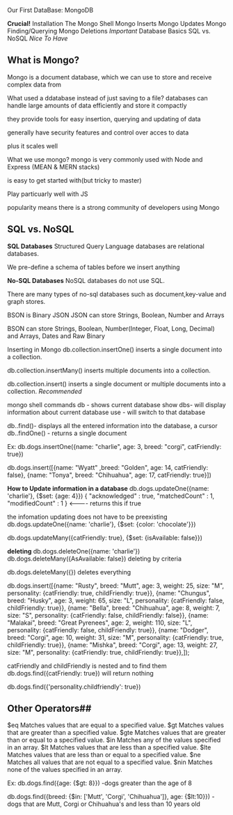 Our First DataBase: MongoDB

**Crucial!**
Installation
The Mongo Shell
Mongo Inserts
Mongo Updates
Mongo Finding/Querying
Mongo Deletions
*Important*
Database Basics
SQL vs. NoSQL
*Nice To Have*

## What is Mongo? ##
Mongo is a document database, which we can use to store and receive complex data from

What used a ddatabase instead of just saving to a file?
  databases can handle large amounts of data efficiently and store it compactly

  they provide tools for easy insertion, querying and updating of data

  generally have security features and control over acces to data

  plus it scales well

What we use mongo?
  mongo is very commonly used with Node and Express (MEAN & MERN stacks)

  is easy to get started with(but tricky to master)

  Play particuarly well with JS

  popularity means there is a strong community of developers using Mongo

## SQL vs. NoSQL ##
**SQL Databases**
  Structured Query Language databases are relational databases.

  We pre-define a schema of tables before we insert anything

**No-SQL Databases**
  NoSQL databases do not use SQL. 

  There are many types of no-sql databases such as document,key-value and graph stores.


BSON is Binary JSON
  JSON can store Strings, Boolean, Number and Arrays

  BSON can store  Strings, Boolean, Number(Integer, Float, Long, Decimal) and Arrays, Dates and Raw Binary

Inserting in Mongo
  db.collection.insertOne() inserts a single document into a collection.

  db.collection.insertMany() inserts multiple documents into a collection.

  db.collection.insert() inserts a single document or multiple documents into a collection. *Recommended* 

mongo shell commands
db - shows current database
show dbs- will display information about current database
use <databasename>- will switch to that database

db.<collectionName>.find()- displays all the entered information into the database, a cursor
db.<collectionName>.findOne() - returns a single document

Ex:
db.dogs.insertOne({name: "charlie", age: 3, breed: "corgi", catFriendly: true})

db.dogs.insert([{name: "Wyatt" ,breed: "Golden", age: 14, catFriendly: false}, {name: "Tonya", breed: "Chihuahua", age: 17, catFriendly: true}])

**How to Update information in a database**
 db.dogs.updateOne({name: 'charlie'}, {$set: {age: 4}})
 { "acknowledged" : true, "matchedCount" : 1, "modifiedCount" : 1 } <---- returns this if true

 the infomation updating does not have to be preexisting
  db.dogs.updateOne({name: 'charlie'}, {$set: {color: 'chocolate'}})

 db.dogs.updateMany({catFriendly: true}, {$set: {isAvailable: false}})

**deleting**
db.dogs.deleteOne({name: 'charlie'})
db.dogs.deleteMany({AsAvailable: false})
  deleting by criteria

db.dogs.deleteMany({})
  deletes everything 

db.dogs.insert([{name: "Rusty", breed: "Mutt", age: 3, weight: 25, size: "M", personality: {catFriendly: true, childFriendly: true}}, {name: "Chungus", breed: "Husky", age: 3, weight: 65, size: "L", personality: {catFriendly: false, childFriendly: true}}, {name: "Bella", breed: "Chihuahua", age: 8, weight: 7, size: "S", personality: {catFriendly: false, childFriendly: false}}, {name: "Malakai", breed: "Great Pyrenees", age: 2, weight: 110, size: "L", personality: {catFriendly: false, childFriendly: true}}, {name: "Dodger", breed: "Corgi", age: 10, weight: 31, size: "M", personality: {catFriendly: true, childFriendly: true}}, {name: "Mishka", breed: "Corgi", age: 13, weight: 27, size: "M", personality: {catFriendly: true, childFriendly: true}},]);

catFriendly and childFriendly is nested and to find them db.dogs.find({catFriendly: true}) will return nothing

db.dogs.find({'personality.childfriendly': true})

## Other Operators##
$eq
  Matches values that are equal to a specified value.
$gt
  Matches values that are greater than a specified value.
$gte
  Matches values that are greater than or equal to a specified value.
$in
  Matches any of the values specified in an array.
$lt
  Matches values that are less than a specified value.
$lte
  Matches values that are less than or equal to a specified value.
$ne
  Matches all values that are not equal to a specified value.
$nin
  Matches none of the values specified in an array.

Ex:
  db.dogs.find({age: {$gt: 8}}) -dogs greater than the age of 8

  db.dogs.find({breed: {$in: ['Mutt', 'Corgi', 'Chihuahua']}, age: {$lt:10}}) -dogs that are Mutt, Corgi or Chihuahua's and less than 10 years old
